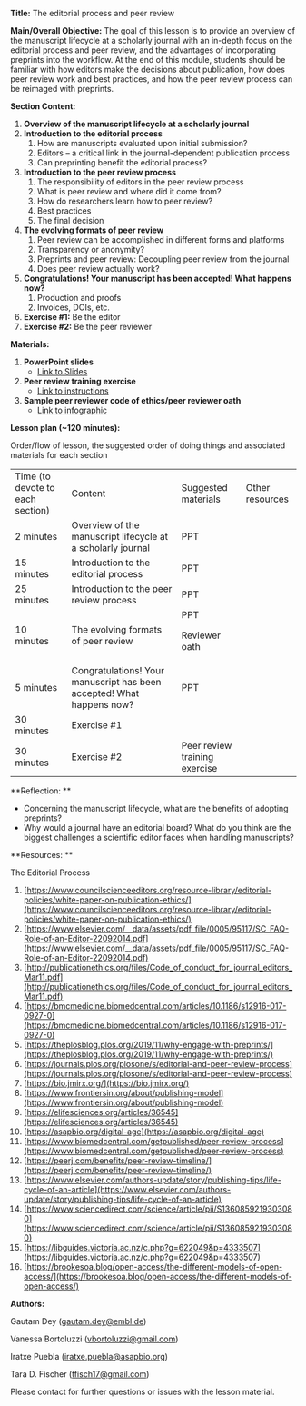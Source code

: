 **Title:** The editorial process and peer review

**Main/Overall Objective:** The goal of this lesson is to provide an overview of the manuscript lifecycle at a scholarly journal with an in-depth focus on the editorial process and peer review, and the advantages of incorporating preprints into the workflow. At the end of this module, students should be familiar with how editors make the decisions about publication, how does peer review work and best practices, and how the peer review process can be reimaged with preprints.

**Section Content:**



1. **Overview of the manuscript lifecycle at a scholarly journal**
2. **Introduction to the editorial process**
    1. How are manuscripts evaluated upon initial submission?
    2. Editors – a critical link in the journal-dependent publication process
    3. Can preprinting benefit the editorial process?
3. **Introduction to the peer review process**
    1. The responsibility of editors in the peer review process
    2. What is peer review and where did it come from?
    3. How do researchers learn how to peer review?
    4. Best practices
    5. The final decision
4. **The evolving formats of peer review**
    1. Peer review can be accomplished in different forms and platforms
    2. Transparency or anonymity?
    3. Preprints and peer review: Decoupling peer review from the journal
    4. Does peer review actually work?
5. **Congratulations! Your manuscript has been accepted! What happens now?**
    1. Production and proofs
    2. Invoices, DOIs, etc.
6. **Exercise #1:** Be the editor
7. **Exercise #2:** Be the peer reviewer

**Materials:**



1. **PowerPoint slides**
    * [Link to Slides](Lesson-IV_PeerReview_Editorial/PeerReview_Editorial_20210524.pptx.pdf)
2. **Peer review training exercise**
    * [Link to instructions](Lesson-IV_PeerReview_Editorial/PeerReview_Editorial_Teaching_Exercise_20210524.md)
3. **Sample peer reviewer code of ethics/peer reviewer oath**
    * [Link to infographic](Lesson-IV_PeerReview_Editorial/Reviewer_Oath_20210524.md)

**Lesson plan (~120 minutes):**

Order/flow of lesson, the suggested order of doing things and associated materials for each section


<table>
  <tr>
   <td>Time (to devote to each section)
   </td>
   <td>Content
   </td>
   <td>Suggested materials
   </td>
   <td>Other resources
   </td>
  </tr>
  <tr>
   <td>2 minutes
   </td>
   <td>Overview of the manuscript lifecycle at a scholarly journal
   </td>
   <td>PPT
   </td>
   <td>
   </td>
  </tr>
  <tr>
   <td>15 minutes
   </td>
   <td>Introduction to the editorial process
   </td>
   <td>PPT
   </td>
   <td>
   </td>
  </tr>
  <tr>
   <td>25 minutes
   </td>
   <td>Introduction to the peer review process
   </td>
   <td>PPT
   </td>
   <td>
   </td>
  </tr>
  <tr>
   <td>10 minutes
   </td>
   <td>The evolving formats of peer review
   </td>
   <td>PPT
<p>
Reviewer oath
   </td>
   <td>
   </td>
  </tr>
  <tr>
   <td>5 minutes
   </td>
   <td>Congratulations! Your manuscript has been accepted! What happens now?
   </td>
   <td>PPT
   </td>
   <td>
   </td>
  </tr>
  <tr>
   <td>30 minutes
   </td>
   <td>Exercise #1
   </td>
   <td>
   </td>
   <td>
   </td>
  </tr>
  <tr>
   <td>30 minutes
   </td>
   <td>Exercise #2
   </td>
   <td>Peer review training exercise
   </td>
   <td>
   </td>
  </tr>
</table>


**Reflection: **



*   Concerning the manuscript lifecycle, what are the benefits of adopting preprints?
*   Why would a journal have an editorial board? What do you think are the biggest challenges a scientific editor faces when handling manuscripts?

**Resources: **

The Editorial Process



1. [https://www.councilscienceeditors.org/resource-library/editorial-policies/white-paper-on-publication-ethics/](https://www.councilscienceeditors.org/resource-library/editorial-policies/white-paper-on-publication-ethics/)
2. [https://www.elsevier.com/__data/assets/pdf_file/0005/95117/SC_FAQ-Role-of-an-Editor-22092014.pdf](https://www.elsevier.com/__data/assets/pdf_file/0005/95117/SC_FAQ-Role-of-an-Editor-22092014.pdf)
3. [http://publicationethics.org/files/Code_of_conduct_for_journal_editors_Mar11.pdf](http://publicationethics.org/files/Code_of_conduct_for_journal_editors_Mar11.pdf)
4. [https://bmcmedicine.biomedcentral.com/articles/10.1186/s12916-017-0927-0](https://bmcmedicine.biomedcentral.com/articles/10.1186/s12916-017-0927-0)
5. [https://theplosblog.plos.org/2019/11/why-engage-with-preprints/](https://theplosblog.plos.org/2019/11/why-engage-with-preprints/)
6. [https://journals.plos.org/plosone/s/editorial-and-peer-review-process](https://journals.plos.org/plosone/s/editorial-and-peer-review-process)
7. [https://bio.jmirx.org/](https://bio.jmirx.org/)
8. [https://www.frontiersin.org/about/publishing-model](https://www.frontiersin.org/about/publishing-model)
9. [https://elifesciences.org/articles/36545](https://elifesciences.org/articles/36545)
10. [https://asapbio.org/digital-age](https://asapbio.org/digital-age)
11. [https://www.biomedcentral.com/getpublished/peer-review-process](https://www.biomedcentral.com/getpublished/peer-review-process)
12. [https://peerj.com/benefits/peer-review-timeline/](https://peerj.com/benefits/peer-review-timeline/)
13. [https://www.elsevier.com/authors-update/story/publishing-tips/life-cycle-of-an-article](https://www.elsevier.com/authors-update/story/publishing-tips/life-cycle-of-an-article)
14. [https://www.sciencedirect.com/science/article/pii/S1360859219303080](https://www.sciencedirect.com/science/article/pii/S1360859219303080)
15. [https://libguides.victoria.ac.nz/c.php?g=622049&p=4333507](https://libguides.victoria.ac.nz/c.php?g=622049&p=4333507)
16. [https://brookesoa.blog/open-access/the-different-models-of-open-access/](https://brookesoa.blog/open-access/the-different-models-of-open-access/)

**Authors:**

Gautam Dey ([gautam.dey@embl.de](mailto:gautam.dey@embl.de))

Vanessa Bortoluzzi ([vbortoluzzi@gmail.com](mailto:vbortoluzzi@gmail.com))

Iratxe Puebla ([iratxe.puebla@asapbio.org](mailto:iratxe.puebla@asapbio.org))

Tara D. Fischer ([tfisch17@gmail.com](mailto:tfisch17@gmail.com))

Please contact for further questions or issues with the lesson material.
